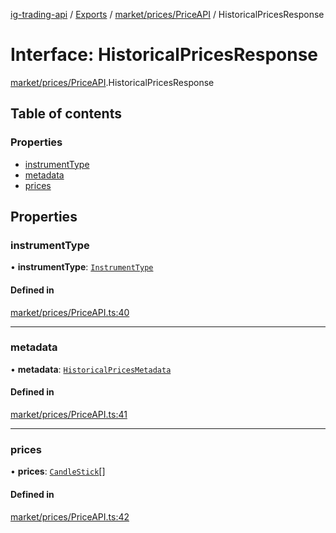 [ig-trading-api](../README.md) / [Exports](../modules.md) / [market/prices/PriceAPI](../modules/market_prices_PriceAPI.md) / HistoricalPricesResponse

# Interface: HistoricalPricesResponse

[market/prices/PriceAPI](../modules/market_prices_PriceAPI.md).HistoricalPricesResponse

## Table of contents

### Properties

- [instrumentType](market_prices_PriceAPI.HistoricalPricesResponse.md#instrumenttype)
- [metadata](market_prices_PriceAPI.HistoricalPricesResponse.md#metadata)
- [prices](market_prices_PriceAPI.HistoricalPricesResponse.md#prices)

## Properties

### instrumentType

• **instrumentType**: [`InstrumentType`](../enums/market_MarketAPI.InstrumentType.md)

#### Defined in

[market/prices/PriceAPI.ts:40](https://github.com/bennycode/ig-trading-api/blob/f7fd8d0/src/market/prices/PriceAPI.ts#L40)

---

### metadata

• **metadata**: [`HistoricalPricesMetadata`](market_prices_PriceAPI.HistoricalPricesMetadata.md)

#### Defined in

[market/prices/PriceAPI.ts:41](https://github.com/bennycode/ig-trading-api/blob/f7fd8d0/src/market/prices/PriceAPI.ts#L41)

---

### prices

• **prices**: [`CandleStick`](market_prices_PriceAPI.CandleStick.md)[]

#### Defined in

[market/prices/PriceAPI.ts:42](https://github.com/bennycode/ig-trading-api/blob/f7fd8d0/src/market/prices/PriceAPI.ts#L42)
